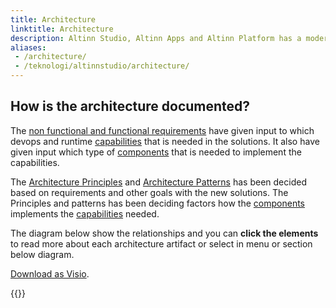 ```yaml
---
title: Architecture
linktitle: Architecture
description: Altinn Studio, Altinn Apps and Altinn Platform has a modern cloud native architecture. This documentation describes everything from the requirements affecting the architecture to the defined capabilities and the components that provides them.
aliases:
 - /architecture/
 - /teknologi/altinnstudio/architecture/
---
```


## How is the architecture documented?
The [non functional and functional requirements](requirements) have given input to which devops and runtime [capabilities](capabilities) 
that is needed in the solutions. It also have given input which type of [components](components) that is needed to implement the capabilities.

The [Architecture Principles](principles) and [Architecture Patterns](patterns) has been
decided based on requirements and other goals with the new solutions.
The Principles and patterns has been deciding factors how the [components](components) implements the [capabilities](capabilities) needed.

The diagram below show the relationships and you can **click the elements** to read more about each architecture artifact or select in menu or section below diagram. 

<object data="/en/technology/architecture/architecture_decision_relationship.svg" type="image/svg+xml" style="width: 100%;"></object>

[Download as Visio](architecture_decision_relationship.vsdx).

{{<children />}}
